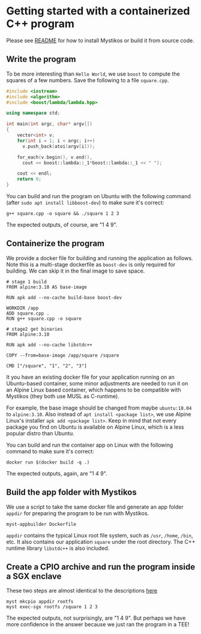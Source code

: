 # Getting started with a containerized C++ program

Please see [README](../README.md) for how to install Mystikos or build
it from source code.

## Write the program

To be more interesting than `Hello World`, we use `boost` to compute the
squares of a few numbers. Save the following to a file `square.cpp`.

```c++
#include <iostream>
#include <algorithm>
#include <boost/lambda/lambda.hpp>

using namespace std;

int main(int argc, char* argv[])
{
	vector<int> v;
	for(int i = 1; i < argc; i++)
      v.push_back(atoi(argv[i]));

    for_each(v.begin(), v.end(),
      cout << boost::lambda::_1*boost::lambda::_1 << " ");

    cout << endl;
	return 0;
}
```

You can build and run the program on Ubuntu with the following command
(after `sudo apt install libboost-dev`) to make
sure it's correct:

`g++ square.cpp -o square && ./square 1 2 3`

The expected outputs, of course, are "1 4 9".


## Containerize the program

We provide a docker file for building and running the application as follows.
Note this is a multi-stage dockerfile as `boost-dev` is only required for
building. We can skip it in the final image to save space.

```docker
# stage 1 build
FROM alpine:3.10 AS base-image

RUN apk add --no-cache build-base boost-dev

WORKDIR /app
ADD square.cpp .
RUN g++ square.cpp -o square

# stage2 get binaries
FROM alpine:3.10

RUN apk add --no-cache libstdc++

COPY --from=base-image /app/square /square

CMD ["/square", "1", "2", "3"]
```

It you have an existing docker file for your application running on an
Ubuntu-based container, some minor adjustments are needed to run it on
an Alpine Linux based container, which happens to be compatible with
Mystikos (they both use MUSL as C-runtime).

For example, the base image should be changed from maybe `ubuntu:18.04`
to `alpine:3.10`. Also instead of `apt install <package list>`, we use
Alpine Linux's installer `apk add <package list>`. Keep in mind that not
every package you find on Ubuntu is available on Alpine Linux, which is
a less popular distro than Ubuntu.

You can build and run the container app on Linux with the following command
to make sure it's correct:

`docker run $(docker build -q .)`

The expected outputs, again, are "1 4 9".

## Build the app folder with Mystikos

We use a script to take the same docker file and generate
an app folder `appdir` for preparing the program to be run with Mystikos.

```
myst-appbuilder Dockerfile
```
`appdir` contains the typical Linux root file system, such as `/usr`,
`/home`, `/bin`, etc. It also contains our application `square` under
the root directory. The C++ runtime library `libstdc++` is also included.

## Create a CPIO archive and run the program inside a SGX enclave

These two steps are almost identical to the descriptions
[here](./user-getting-started-c.md#create-a-cpio-archive)
```
myst mkcpio appdir rootfs
myst exec-sgx rootfs /square 1 2 3
```

The expected outputs, not surprisingly, are "1 4 9". But perhaps we have more
confidence in the answer because we just ran the program in a TEE!
